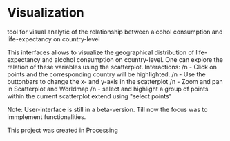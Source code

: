 # Visualization
tool for visual analytic of the relationship between alcohol consumption and life-expectancy on country-level

This interfaces allows to visualize the geographical distribution of life-expectancy and alcohol consumption
on country-level.
One can explore the relation of these variables using the scatterplot.
Interactions:
	/n	- Click on points and the corresponding country will be highlighted. 
	/n	- Use the buttonbars to change the x- and y-axis in the scatterplot
	/n	- Zoom and pan in Scatterplot and Worldmap
	/n	- select and highlight a group of points within the current scatterplot extend using "select points"

Note: User-interface is still in a beta-version. Till now the focus was to immplement functionalities.

This project was created in Processing

